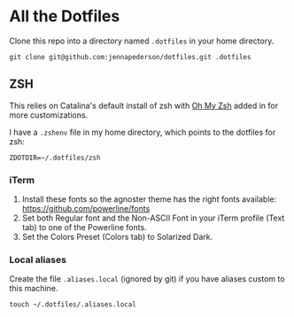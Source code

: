 # All the Dotfiles

Clone this repo into a directory named `.dotfiles` in your home directory.

`git clone git@github.com:jennapederson/dotfiles.git .dotfiles`

## ZSH

This relies on Catalina's default install of zsh with [Oh My Zsh](https://ohmyz.sh/) added in for more customizations.

I have a `.zshenv` file in my home directory, which points to the dotfiles for zsh:

```
ZDOTDIR=~/.dotfiles/zsh
```

### iTerm

1. Install these fonts so the agnoster theme has the right fonts available: https://github.com/powerline/fonts
1. Set both Regular font and the Non-ASCII Font in your iTerm profile (Text tab) to one of the Powerline fonts.
1. Set the Colors Preset (Colors tab) to Solarized Dark.

### Local aliases

Create the file `.aliases.local` (ignored by git) if you have aliases custom to this machine.

```
touch ~/.dotfiles/.aliases.local
```
